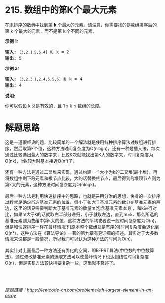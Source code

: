 
# 215. 数组中的第K个最大元素

<div class="content__1Y2H"><div class="notranslate"><p>在未排序的数组中找到第 <strong>k</strong> 个最大的元素。请注意，你需要找的是数组排序后的第 k 个最大的元素，而不是第 k 个不同的元素。</p>

<p><strong>示例 1:</strong></p>

<pre><strong>输入:</strong> <code>[3,2,1,5,6,4] 和</code> k = 2
<strong>输出:</strong> 5
</pre>

<p><strong>示例&nbsp;2:</strong></p>

<pre><strong>输入:</strong> <code>[3,2,3,1,2,4,5,5,6] 和</code> k = 4
<strong>输出:</strong> 4</pre>

<p><strong>说明: </strong></p>

<p>你可以假设 k 总是有效的，且 1 ≤ k ≤ 数组的长度。</p>
</div></div>

# 解题思路
这是一道很经典的题，比较简单的一个解法就是使用各种排序算法对数组进行排序，然后取第K个值，这种方法时间复杂度为O(nlogn)。还有一种是插入法，每次通过比较选出最大的数字来，比较K次就能找出第K大的数字来，时间复杂度为O(nk)，当k较大时基本接近O(n²)了。
<br/>
<br/>
还有一种方法是通过二叉堆来实现，通过构建一个大小为k的二叉堆(最小堆)，再将数组中剩下的元素和根节点比较，大的话替换根节点，最后得到的堆顶节点则为第k大的元素，这种方法时间复杂度为O(nlogk)。
<br/>
<br/>
最后一种方法是利用快速排序中的思路，也就是采用分治的思想，快排的一次排序过程就是确定所选基准元素的位置，将小于和大于基准元素的数分在基准元素的两边，这里的话只需要判断大于基准元素的数量m(包含基准元素本身)，和k进行对比，如果m大于k的话就取右半部分递归，小于就取左边，直到m=k，那么所选的基准元素则为数组中第k大的值，这种方法的平均或者说一般时间复杂度为O(n)，但是和快速排序一样在最坏情况下(原本整个数组就是有序的)时间复杂度会退化到O(n²)，这种方法在《算法导论》一著的第九章有更详细的描述。其实对于大多数情况来说都是一般情况，所以我们可以认为这种方法的时间为O(n)。
<br/>
<br/>
其实针对上面最后一种方法还有优化的空间，即BFPRT算法(中位数的中位数算法)，通过修改基准元素的选取方法可以使最坏情况下也达到线性时间复杂度O(n)，但是实现方法较快排要复杂一些，这里就不赘述了。
<br/>
<br/>
<br/>
<br/>
<br/>
*原题链接：https://leetcode-cn.com/problems/kth-largest-element-in-an-array*
